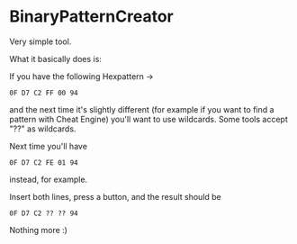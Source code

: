 # BinaryPatternCreator

Very simple tool.

What it basically does is:

If you have the following Hexpattern ->

```
0F D7 C2 FF 00 94
```

and the next time it's slightly different (for example if you want to find a pattern with Cheat Engine)
you'll want to use wildcards. Some tools accept "??" as wildcards.

Next time you'll have 
```
0F D7 C2 FE 01 94
```

instead, for example.

Insert both lines, press a button, and the result should be

```
0F D7 C2 ?? ?? 94
```

Nothing more :)
